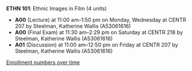 **ETHN 101**: Ethnic Images in Film (4 units)

- **A00** (Lecture) at 11:00 am–1:50 pm on Monday, Wednesday at CENTR 207 by Steelman, Katherine Wallis (A53061616)
- **A00** (Final Exam) at 11:30 am–2:29 pm on Saturday at CENTR 218 by Steelman, Katherine Wallis (A53061616)
- **A01** (Discussion) at 11:00 am–12:50 pm on Friday at CENTR 207 by Steelman, Katherine Wallis (A53061616)

[Enrollment numbers over time](./ETHN101.tsv)
